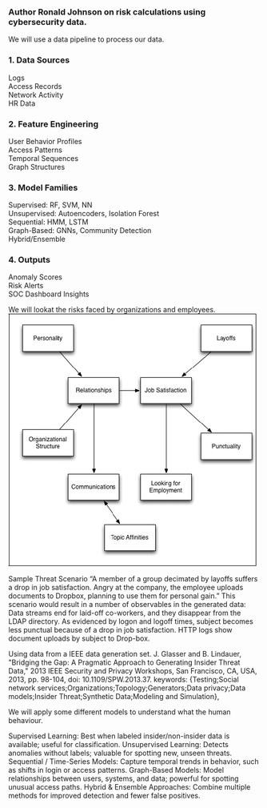 ### Author Ronald Johnson on risk calculations using cybersecurity data. 
We will use a data pipeline to process our data. 

### 1. Data Sources
Logs  
Access Records  
Network Activity  
HR Data  

### 2. Feature Engineering
User Behavior Profiles  
Access Patterns  
Temporal Sequences  
Graph Structures  

### 3. Model Families
Supervised: RF, SVM, NN  
Unsupervised: Autoencoders, Isolation Forest  
Sequential: HMM, LSTM  
Graph-Based: GNNs, Community Detection  
Hybrid/Ensemble  

### 4. Outputs
Anomaly Scores  
Risk Alerts  
SOC Dashboard Insights  

We will lookat the risks faced by organizations and employees. 
![img.png](img.png)

Sample Threat Scenario
“A member of a group decimated by layoffs suffers a drop in job satisfaction. Angry at the company, the employee uploads documents to Dropbox, planning to use them for personal gain.”
This scenario would result in a number of observables in the generated data:
Data streams end for laid-off co-workers, and they disappear from the LDAP directory.
As evidenced by logon and logoff times, subject becomes less punctual because of a drop in job satisfaction.
HTTP logs show document uploads by subject to Drop-box.

Using data from a IEEE data generation set.
J. Glasser and B. Lindauer, "Bridging the Gap: A Pragmatic Approach to Generating Insider Threat Data," 2013 IEEE Security and Privacy Workshops, San Francisco, CA, USA, 2013, pp. 98-104, doi: 10.1109/SPW.2013.37. keywords: {Testing;Social network services;Organizations;Topology;Generators;Data privacy;Data models;Insider Threat;Synthetic Data;Modeling and Simulation},


We will apply some different models to understand what the human behaviour.  

Supervised Learning: Best when labeled insider/non-insider data is available; useful for classification.
Unsupervised Learning: Detects anomalies without labels; valuable for spotting new, unseen threats.
Sequential / Time-Series Models: Capture temporal trends in behavior, such as shifts in login or access patterns.
Graph-Based Models: Model relationships between users, systems, and data; powerful for spotting unusual access paths.
Hybrid & Ensemble Approaches: Combine multiple methods for improved detection and fewer false positives.
